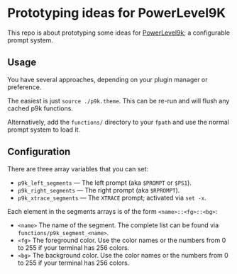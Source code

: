 Prototyping ideas for PowerLevel9K
==================================

This repo is about prototyping some ideas for [PowerLevel9k](https://github.com/bhilburn/powerlevel9k); a configurable prompt system.

## Usage

You have several approaches, depending on your plugin manager or preference.

The easiest is just `source ./p9k.theme`.  This can be re-run and will flush any cached p9k functions.

Alternatively, add the `functions/` directory to your `fpath` and use the normal prompt system to load it.

Configuration
-------------

There are three array variables that you can set:

- `p9k_left_segments` — The left prompt (aka `$PROMPT` or `$PS1`).
- `p9k_right_segments` — The right prompt (aka `$RPROMPT`).
- `p9k_xtrace_segments` — The `XTRACE` prompt; activated via `set -x`.

Each element in the segments arrays is of the form `<name>::<fg>::<bg>`:

- `<name>` The name of the segment. The complete list can be found via `functions/p9k_segment_<name>`.
- `<fg>` The foreground color. Use the color names or the numbers from 0 to 255 if your terminal has 256 colors.
- `<bg>` The background color. Use the color names or the numbers from 0 to 255 if your terminal has 256 colors.
